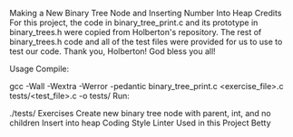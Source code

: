 Making a New Binary Tree Node and Inserting Number Into Heap
Credits
For this project, the code in binary_tree_print.c and its prototype in binary_trees.h were copied from Holberton's repository. The rest of binary_trees.h code and all of the test files were provided for us to use to test our code. Thank you, Holberton! God bless you all!

Usage
Compile:

gcc -Wall -Wextra -Werror -pedantic binary_tree_print.c <exercise_file>.c tests/<test_file>.c -o tests/<test>
Run:

./tests/<test>
Exercises
Create new binary tree node with parent, int, and no children
Insert into heap
Coding Style Linter Used in this Project
Betty
 
